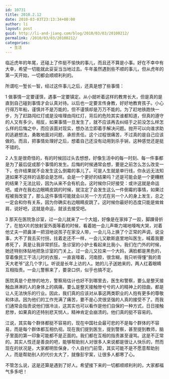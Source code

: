 ```yaml
---
id: 10731
title: 2010.2.12
date: 2010-03-03T23:13:34+00:00
author: li
layout: post
guid: http://li-and-jiang.com/blog/2010/03/03/20100212/
permalink: /2010/03/03/20100212/
categories:
  - 生活
---
```

临近虎年的年尾，还碰上了件挺不愉快的事儿，而且还不算是小事。好在不幸中有大幸，希望一切能就此妥妥当当地过去。牛年虽然遇到些不顺的事儿，但从虎年的第一天开始，一切都会顺顺利利的。

所谓吃一堑长一智，经过这件事儿之后，还真是想了些事情：

1 做事情一定要谨慎，遇事一定要镇定。从小就听着这样的教育长大，但是真的是直到自己碰到事情才会认真对待。以后也一定要言传身教，好好地教育孩子。小心行得万年船，谨慎并不是万能的，但不谨慎却是万万不能的。为了赶地铁跑快一步，为了赶路闯红灯或是没啥理由闯红灯，背后的危险其实谁都知道，但真的遵守的人又有多少。相反，如果事情一旦发生了，就不应该再去纠结于之前没怎么样怎么样的后悔之中，而应该面对现实，想办法立即着手解决问题。抛开可以向谁求助的逃避想法，勇敢地面对问题，承担责任。这个过程很痛苦，不过真的是自己应该做的。而且，把事情处理好之后，想着自己还没有动用到杀手锏，这种感觉还是挺不错的。

2 人生是很奇怪的，有的时候回过头去想想，好像生活中的每一时刻、每一件事都是为了最后促成那个事情的发生。后悔的时候通常会想，要是之前怎么怎么改变一下，也许结果就不会发生这么倒霉的事儿了。可是人生就是单行线，你永远无法知道如果不这样的话那会是怎样。会是一个更好的结果吗？还是可能会是一个更糟糕的结果？无法比较，因为从来不会有机会。这时候你只好接受：或许这就是命运吧。或许在我右边眼睛皮跳的时候，就注定了会发生这么一件倒霉的事情，如果过程被我改变了，那么这件事情可能就会以另一个方式在另一个人的身上发生，总之一定会和你有关系，因为你确实右边眼睛皮跳了。这时候你最好的态度只能是耸耸肩，说好吧，这就是命运，就该去接受吧。

3 那天在医院急诊室，过一会儿就来了一个大姐，好像是在家摔了一跤，脚踝骨折了，在拍X片的放射室外面等着的时候，看着她一会儿声嘶力竭地嚎啕大哭，对着他丈夫一把鼻涕一把泪地说孩子在家没人带，一会儿马上换了个正常的声调，说没事，大不了我去买付拐，拄着走还不一样，一会儿又歇斯底里地叫医生，喊着我要疼死了，真是让我非常抓狂。急诊室的小护士看起来比我小，我们在门外的时候，她还特别体贴地把急诊室的门关上。过一会儿又拉来一个大妈，满脸都是黑色的，穿着像民工干活儿时的衣服，一直哀嚎着，河南腔，很含糊，我只听得懂“我的青天大老爷”这几个字儿。听说是长年上访的人。她的儿子送她来的，两人红着眼睛互相指责。一会儿警察来了，要录口供，似乎也搞不定。

医院真是个悲惨的地方，警察局估计也好不到哪里去，医生和警察，要么是整天接触血淋淋的人的身体上的病痛，要么是整天接触惨兮兮的人的精神上的扭曲，都是让人无法快乐的行业。因此，我们真的应该对从事这两类职业的人抱有更多的尊敬和体谅。因为他们的工作充满了痛苦，要不是心灵很坚强的人真的接受不了。而我们通常会指责说他们很冷淡，这其实也可以看作是他们自保的一种方式，日日接触悲惨，如果真的还特别悲天悯人，精神肯定会崩溃的。他们真的挺不容易的。

江说，其实每个群体都挺不容易的，现在中国社会最可悲的不是每个群体的不容易，而是每个群体都互相仇视。现在我们提到医生，提到警察，甚至提到教师，脑子里面的第一印象可能都不是正面的。我们都在互相的指责甚至谩骂。这是不正常的。其实人性还是善良的吧，能够帮助别人对很多人来说都是很让人快乐的，然而现在的状况是，大家都明哲保身，个人自扫门前雪，其实可能不是不愿意帮助别人，而是帮助别人的代价太大了，就像彭宇案，让很多人都寒了心。

不管怎么说，这是还算是遇到了好人。希望接下来的一切都顺顺利利的，大家都福气多多吧！